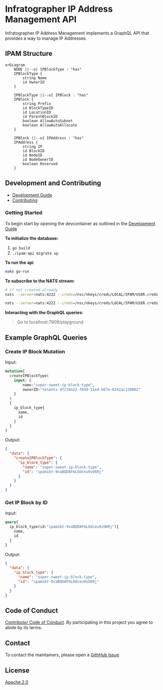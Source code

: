 # Infratographer IP Address Management API

Infratographer IP Address Management implements a GraphQL API that provides a way to manage IP Addresses

## IPAM Structure

```mermaid
erDiagram
    NODE ||--o| IPBlockType : "has"
    IPBlockType {
        string Name
        id OwnerID
    }

    IPBlockType ||--o{ IPBlock : "has"
    IPBlock {
        string Prefix
        id BlockTypeID
        id LocationID
        id ParentBlockID
        boolean AllowAutoSubnet
        boolean AllowAutoAllocate
    }

    IPBlock ||--o{ IPAddress : "has"
    IPAddress {
        string IP
        id BlockID
        id NodeID
        id NodeOwnerID
        boolean Reserved
    }
```


## Development and Contributing

- [Development Guide](docs/development.md)
- [Contributing](https://infratographer.com/community/contributing/)

### Getting Started

To begin start by opening the devcontainer as outlined in the [Development Guide](docs/development.md)

**To initialize the database:**
1. `go build`
1. `./ipam-api migrate up`

**To run the api**
```sh
make go-run
```

**To subscribe to the NATS stream:**
```sh
# if not created already
nats --server=nats:4222 --creds=/nsc/nkeys/creds/LOCAL/IPAM/USER.creds stream add $NAME --subjects='com.example.>'

nats --server=nats:4222 --creds=/nsc/nkeys/creds/LOCAL/IPAM/USER.creds sub --stream=$NAME
```

**Interacting with the GraphQL queries:**
> Go to localhost:7909/playground

## Example GraphQL Queries

### Create IP Block Mutation

Input:
```graphql
mutation{
  createIPBlockType(
    input: {
        name:"super-sweet-ip-block-type",
        ownerID:"tenants-df234a22-f849-11ed-b67e-0242ac120002"
    }
  )
  {
    ip_block_type{
      name,
      id
    }
  }
}
```

Output:
```json
{
  "data": {
    "createIPBlockType": {
      "ip_block_type": {
        "name": "super-sweet-ip-block-type",
        "id": "ipamibt-9xaBQDAFmLOdceu9zO6Rj"
      }
    }
  }
}
```

### Get IP Block by ID

Input:
```graphql
query{
  ip_block_type(id:"ipamibt-9xaBQDAFmLOdceu9zO6Rj"){
    name,
    id
  }
}
```

Output:
```json
{
  "data": {
    "ip_block_type": {
      "name": "super-sweet-ip-block-type",
      "id": "ipamibt-9xaBQDAFmLOdceu9zO6Rj"
    }
  }
}
```


## Code of Conduct

[Contributor Code of Conduct](https://infratographer.com/community/code-of-conduct/). By participating in this project you agree to abide by its terms.

## Contact

To contact the maintainers, please open a [GithHub Issue](https://github.com/infratographer/ipam-api/issues/new)

## License

[Apache 2.0](LICENSE)
